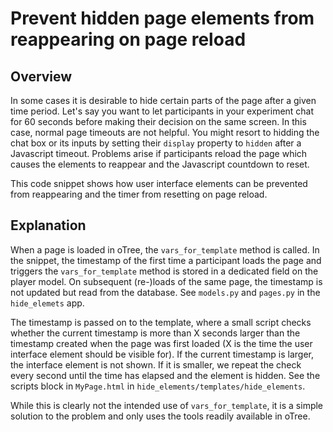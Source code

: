 # Prevent hidden page elements from reappearing on page reload

## Overview
In some cases it is desirable to hide certain parts of the page after a given time period. Let's say you want to let participants in your experiment chat for 60 seconds before making their decision on the same screen. In this case, normal page timeouts are not helpful. You might resort to  hidding the chat box or its inputs by setting their ```display``` property to ``hidden`` after a Javascript timeout. Problems arise if participants reload the page which causes the elements to reappear and the Javascript countdown to reset.

This code snippet shows how user interface elements can be prevented from reappearing and the timer from resetting on page reload.

## Explanation
When a page is loaded in oTree, the ``vars_for_template`` method is called. In the snippet, the timestamp of the first time a participant loads the page and triggers the ``vars_for_template`` method is stored in a dedicated field on the player model. On subsequent (re-)loads of the same page, the timestamp is not updated but read from the database. See ``models.py`` and ``pages.py`` in the ``hide_elemets`` app.

The timestamp is passed on to the template, where a small script checks whether the current timestamp is more than X seconds larger than the timestamp created when the page was first loaded (X is the time the user interface element should be visible for). If the current timestamp is larger, the interface element is not shown. If it is smaller, we repeat the check every second until the time has elapsed and the element is hidden. See the scripts block in ``MyPage.html`` in ``hide_elements/templates/hide_elements``.

While this is clearly not the intended use of ``vars_for_template``, it is a simple solution to the problem and only uses the tools readily available in oTree.